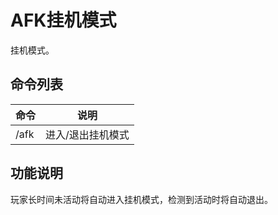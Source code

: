 # AFK挂机模式

挂机模式。

## 命令列表

| 命令   | 说明        |
|------|-----------|
| /afk | 进入/退出挂机模式 |

## 功能说明

玩家长时间未活动将自动进入挂机模式，检测到活动时将自动退出。

